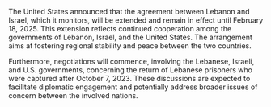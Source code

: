 The United States announced that the agreement between Lebanon and Israel, which it monitors, will be extended and remain in effect until February 18, 2025. This extension reflects continued cooperation among the governments of Lebanon, Israel, and the United States. The arrangement aims at fostering regional stability and peace between the two countries. 

Furthermore, negotiations will commence, involving the Lebanese, Israeli, and U.S. governments, concerning the return of Lebanese prisoners who were captured after October 7, 2023. These discussions are expected to facilitate diplomatic engagement and potentially address broader issues of concern between the involved nations.